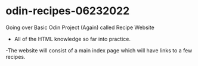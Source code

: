 # odin-recipes-06232022
Going over Basic Odin Project (Again) called Recipe Website
- All of the HTML knowledge so far into practice.

-The website will consist of a main index page which will have links to a few recipes.